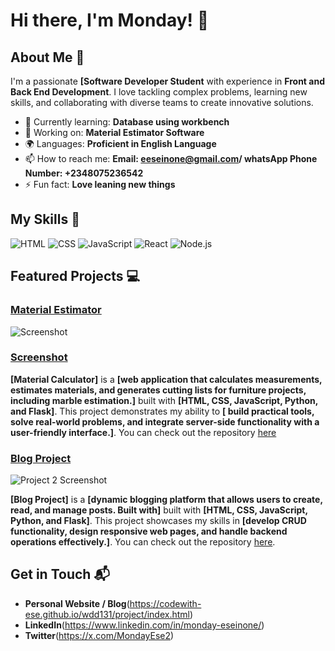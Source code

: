 # Hi there, I'm Monday! 👋

## About Me 🚀

I'm a passionate **[Software Developer Student** with experience in **Front and Back End Development**. I love tackling complex problems, learning new skills, and collaborating with diverse teams to create innovative solutions.

- 🌱 Currently learning: **Database using workbench**
- 🔭 Working on: **Material Estimator Software**
- 🌍 Languages: **Proficient in English Language**
- 📫 How to reach me: **Email: eeseinone@gmail.com/ whatsApp Phone Number: +2348075236542**
- ⚡ Fun fact: **Love leaning new things**

## My Skills 🧠

![HTML](https://img.shields.io/badge/-HTML-E34F26?style=flat-square&logo=html5&logoColor=white)
![CSS](https://img.shields.io/badge/-CSS-1572B6?style=flat-square&logo=css3&logoColor=white)
![JavaScript](https://img.shields.io/badge/-JavaScript-F7DF1E?style=flat-square&logo=javascript&logoColor=black)
![React](https://img.shields.io/badge/-React-61DAFB?style=flat-square&logo=react&logoColor=black)
![Node.js](https://img.shields.io/badge/-Node.js-339933?style=flat-square&logo=node.js&logoColor=white)



## Featured Projects 💻

### [Material Estimator](https://eseinonecodehub.pythonanywhere.com/)
![Screenshot](https://res.cloudinary.com/dcxluplnr/image/upload/v1732273525/material_cal_mobile2_uni2tc.png)
### [Screenshot](https://res.cloudinary.com/dcxluplnr/image/upload/v1732284802/blogn_zmtlcg.png)

**[Material Calculator]** is a **[web application that calculates measurements, estimates materials, and generates cutting lists for furniture projects, including marble estimation.]** built with **[HTML, CSS, JavaScript, Python, and Flask]**. This project demonstrates my ability to **[ build practical tools, solve real-world problems, and integrate server-side functionality with a user-friendly interface.]**. You can check out the repository [here](https://github.com/codewith-ese/myblogenv)

### [Blog Project](https://eseinonecodehub.pythonanywhere.com/blogpost)

![Project 2 Screenshot](https://res.cloudinary.com/dcxluplnr/image/upload/t_Banner%209:16/v1732284874/blog_mobile_s_jmiszg.png)

**[Blog Project]** is a **[dynamic blogging platform that allows users to create, read, and manage posts. Built with]** built with **[HTML, CSS, JavaScript, Python, and Flask]**. This project showcases my skills in **[develop CRUD functionality, design responsive web pages, and handle backend operations effectively.]**. You can check out the repository [here](https://github.com/codewith-ese/myblogenv).

## Get in Touch 📬

- **Personal Website / Blog**(https://codewith-ese.github.io/wdd131/project/index.html)
- **LinkedIn**(https://www.linkedin.com/in/monday-eseinone/)
- **Twitter**(https://x.com/MondayEse2)


